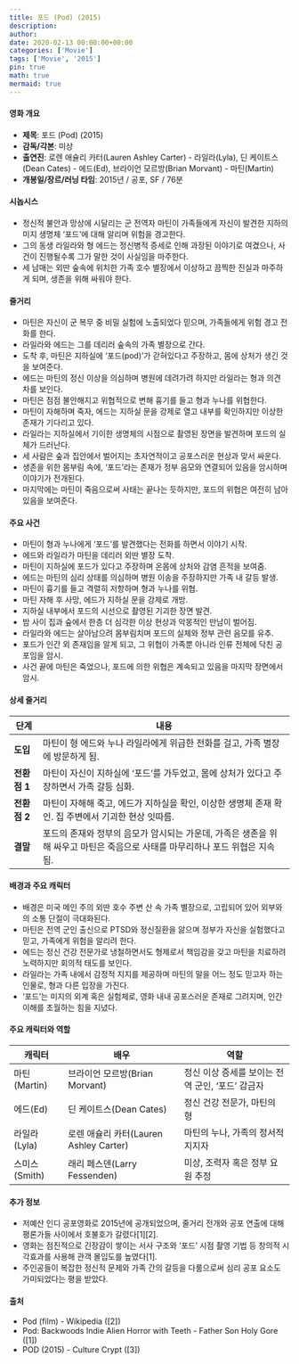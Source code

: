 ```yaml
---
title: 포드 (Pod) (2015)
description: 
author: 
date: 2020-02-13 00:00:00+00:00
categories: ['Movie']
tags: ['Movie', '2015']
pin: true
math: true
mermaid: true
---
```

#### 영화 개요

- **제목**: 포드 (Pod) (2015)  
- **감독/각본**: 미상  
- **출연진**: 로렌 애슐리 카터(Lauren Ashley Carter) - 라일라(Lyla), 딘 케이트스(Dean Cates) - 에드(Ed), 브라이언 모르방(Brian Morvant) - 마틴(Martin)  
- **개봉일/장르/러닝 타임**: 2015년 / 공포, SF / 76분  

#### 시놉시스

- 정신적 불안과 망상에 시달리는 군 전역자 마틴이 가족들에게 자신이 발견한 지하의 미지 생명체 ‘포드’에 대해 알리며 위험을 경고한다.  
- 그의 동생 라일라와 형 에드는 정신병적 증세로 인해 과장된 이야기로 여겼으나, 사건이 진행될수록 그가 말한 것이 사실임을 마주한다.  
- 세 남매는 외딴 숲속에 위치한 가족 호수 별장에서 이상하고 끔찍한 진실과 마주하게 되며, 생존을 위해 싸워야 한다.  

#### 줄거리

- 마틴은 자신이 군 복무 중 비밀 실험에 노출되었다 믿으며, 가족들에게 위험 경고 전화를 한다.  
- 라일라와 에드는 그를 데리러 숲속의 가족 별장으로 간다.  
- 도착 후, 마틴은 지하실에 ‘포드(pod)’가 갇혀있다고 주장하고, 몸에 상처가 생긴 것을 보여준다.  
- 에드는 마틴의 정신 이상을 의심하며 병원에 데려가려 하지만 라일라는 형과 의견 차를 보인다.  
- 마틴은 점점 불안해지고 위협적으로 변해 흉기를 들고 형과 누나를 위협한다.  
- 마틴이 자해하며 죽자, 에드는 지하실 문을 강제로 열고 내부를 확인하지만 이상한 존재가 기다리고 있다.  
- 라일라는 지하실에서 기이한 생명체의 시점으로 촬영된 장면을 발견하며 포드의 실체가 드러난다.  
- 세 사람은 숲과 집안에서 벌어지는 초자연적이고 공포스러운 현상과 맞서 싸운다.  
- 생존을 위한 몸부림 속에, ‘포드’라는 존재가 정부 음모와 연결되어 있음을 암시하며 이야기가 전개된다.  
- 마지막에는 마틴이 죽음으로써 사태는 끝나는 듯하지만, 포드의 위협은 여전히 남아 있음을 보여준다.  

#### 주요 사건

- 마틴이 형과 누나에게 ‘포드’를 발견했다는 전화를 하면서 이야기 시작.  
- 에드와 라일라가 마틴을 데리러 외딴 별장 도착.  
- 마틴이 지하실에 포드가 있다고 주장하며 온몸에 상처와 감염 흔적을 보여줌.  
- 에드는 마틴의 심리 상태를 의심하며 병원 이송을 주장하지만 가족 내 갈등 발생.  
- 마틴이 흉기를 들고 격렬히 저항하며 형과 누나를 위협.  
- 마틴 자해 후 사망, 에드가 지하실 문을 강제로 개방.  
- 지하실 내부에서 포드의 시선으로 촬영된 기괴한 장면 발견.  
- 밤 사이 집과 숲에서 한층 더 심각한 이상 현상과 악몽적인 만남이 벌어짐.  
- 라일라와 에드는 살아남으려 몸부림치며 포드의 실체와 정부 관련 음모를 유추.  
- 포드가 인간 외 존재임을 알게 되고, 그 위협이 가족뿐 아니라 인류 전체에 닥친 공포임을 암시.  
- 사건 끝에 마틴은 죽었으나, 포드에 의한 위협은 계속되고 있음을 마지막 장면에서 암시.  

#### 상세 줄거리

| **단계** | **내용** |
|----------|----------|
| **도입** | 마틴이 형 에드와 누나 라일라에게 위급한 전화를 걸고, 가족 별장에 방문하게 됨.  |
| **전환점 1** | 마틴이 자신이 지하실에 ‘포드’를 가두었고, 몸에 상처가 있다고 주장하면서 가족 갈등 심화.  |
| **전환점 2** | 마틴이 자해해 죽고, 에드가 지하실을 확인, 이상한 생명체 존재 확인. 집 주변에서 기괴한 현상 잇따름.  |
| **결말** | 포드의 존재와 정부의 음모가 암시되는 가운데, 가족은 생존을 위해 싸우고 마틴은 죽음으로 사태를 마무리하나 포드 위협은 지속됨.  |

#### 배경과 주요 캐릭터

- 배경은 미국 메인 주의 외딴 호수 주변 산 속 가족 별장으로, 고립되어 있어 외부와의 소통 단절이 극대화된다.  
- 마틴은 전역 군인 출신으로 PTSD와 정신질환을 앓으며 정부가 자신을 실험했다고 믿고, 가족에게 위험을 알리려 한다.  
- 에드는 정신 건강 전문가로 냉철하면서도 형제로서 책임감을 갖고 마틴을 치료하려 노력하지만 회의적 태도를 보인다.  
- 라일라는 가족 내에서 감정적 지지를 제공하며 마틴의 말을 어느 정도 믿고자 하는 인물로, 형과 다른 입장을 가진다.  
- ‘포드’는 미지의 외계 혹은 실험체로, 영화 내내 공포스러운 존재로 그려지며, 인간 이해를 초월하는 힘을 지녔다.  

#### 주요 캐릭터와 역할

| **캐릭터** | **배우** | **역할** |
|------------|----------|----------|
| 마틴(Martin) | 브라이언 모르방(Brian Morvant) | 정신 이상 증세를 보이는 전역 군인, ‘포드’ 감금자 |
| 에드(Ed) | 딘 케이트스(Dean Cates) | 정신 건강 전문가, 마틴의 형 |
| 라일라(Lyla) | 로렌 애슐리 카터(Lauren Ashley Carter) | 마틴의 누나, 가족의 정서적 지지자 |
| 스미스(Smith) | 래리 페스덴(Larry Fessenden) | 미상, 조력자 혹은 정부 요원 추정 |

#### 추가 정보

- 저예산 인디 공포영화로 2015년에 공개되었으며, 줄거리 전개와 공포 연출에 대해 평론가들 사이에서 호불호가 갈렸다[1][2].  
- 영화는 점진적으로 긴장감이 쌓이는 서사 구조와 ‘포드’ 시점 촬영 기법 등 창의적 시각효과를 사용해 관객 몰입도를 높였다[1].  
- 주인공들이 복잡한 정신적 문제와 가족 간의 갈등을 다룸으로써 심리 공포 요소도 가미되었다는 평을 받았다.  

#### 출처

- Pod (film) - Wikipedia ([2])  
- Pod: Backwoods Indie Alien Horror with Teeth - Father Son Holy Gore ([1])  
- POD (2015) - Culture Crypt ([3])

